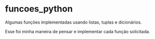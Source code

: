# funcoes_python
Algumas funções implementadas usando listas, tuplas e dicionários.

Esse foi minha maneira de pensar e implementar cada função solicitada.
